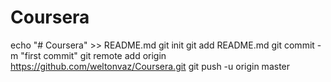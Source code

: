 # Coursera
echo "# Coursera" >> README.md
git init
git add README.md
git commit -m "first commit"
git remote add origin https://github.com/weltonvaz/Coursera.git
git push -u origin master
